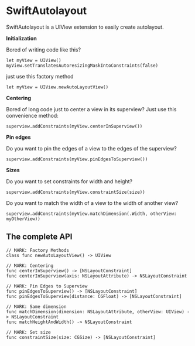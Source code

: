 SwiftAutolayout
===============

SwiftAutolayout is a UIView extension to easily create autolayout.


**Initialization**

Bored of writing code like this?

```
let myView = UIView()
myView.setTranslatesAutoresizingMaskIntoConstraints(false)
```

just use this factory method

```
let myView = UIView.newAutoLayoutView()
```

**Centering**

Bored of long code just to center a view in its superview? Just use this convenience method:

```
superview.addConstraints(myView.centerInSuperview())
```

**Pin edges**

Do you want to pin the edges of a view to the edges of the superview?

```
superview.addConstraints(myView.pinEdgesToSuperview())
```

**Sizes**

Do you want to set constraints for width and height?

```
superview.addConstraints(myView.constraintSize(size))
```

Do you want to match the width of a view to the width of another view?

```
superview.addConstraints(myView.matchDimension(.Width, otherView: myOtherView))
```

The complete API
---

```
// MARK: Factory Methods
class func newAutoLayoutView() -> UIView

// MARK: Centering
func centerInSuperview() -> [NSLayoutConstraint]
func centerInSuperview(axis: NSLayoutAttribute) -> NSLayoutConstraint

// MARK: Pin Edges to Superview
func pinEdgesToSuperview() -> [NSLayoutConstraint]
func pinEdgesToSuperview(distance: CGFloat) -> [NSLayoutConstraint]

// MARK: Same dimension
func matchDimension(dimension: NSLayoutAttribute, otherView: UIView) -> NSLayoutConstraint
func matchHeightAndWidth() -> NSLayoutConstraint

// MARK: Set size
func constraintSize(size: CGSize) -> [NSLayoutConstraint]
```




